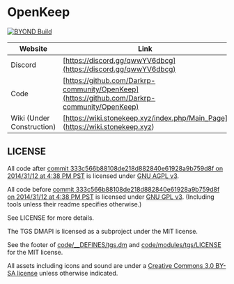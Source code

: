 # OpenKeep

[![BYOND Build](https://github.com/Darkrp-community/OpenKeep/actions/workflows/ci_suite.yml/badge.svg)](https://github.com/Darkrp-community/OpenKeep/actions/workflows/ci_suite.yml)

| Website                   | Link                                           |
|---------------------------|------------------------------------------------|
| Discord          | [https://discord.gg/qwwYV6dbcg](https://discord.gg/qwwYV6dbcg) |
| Code                      | [https://github.com/Darkrp-community/OpenKeep](https://github.com/Darkrp-community/OpenKeep)    |
| Wiki (Under Construction)                      | [https://wiki.stonekeep.xyz/index.php/Main_Page] (https://wiki.stonekeep.xyz) |

## LICENSE

All code after [commit 333c566b88108de218d882840e61928a9b759d8f on 2014/31/12 at 4:38 PM PST](https://github.com/tgstation/tgstation/commit/333c566b88108de218d882840e61928a9b759d8f) is licensed under [GNU AGPL v3](https://www.gnu.org/licenses/agpl-3.0.html).

All code before [commit 333c566b88108de218d882840e61928a9b759d8f on 2014/31/12 at 4:38 PM PST](https://github.com/tgstation/tgstation/commit/333c566b88108de218d882840e61928a9b759d8f) is licensed under [GNU GPL v3](https://www.gnu.org/licenses/gpl-3.0.html).
(Including tools unless their readme specifies otherwise.)

See LICENSE for more details.

The TGS DMAPI is licensed as a subproject under the MIT license.

See the footer of [code/__DEFINES/tgs.dm](./code/__DEFINES/tgs.dm) and [code/modules/tgs/LICENSE](./code/modules/tgs/LICENSE) for the MIT license.

All assets including icons and sound are under a [Creative Commons 3.0 BY-SA license](https://creativecommons.org/licenses/by-sa/3.0/) unless otherwise indicated.
